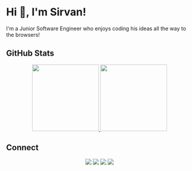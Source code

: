 
<!--
**SirvanD/SirvanD** is a ✨ _special_ ✨ repository because its `README.md` (this file) appears on your GitHub profile.

Here are some ideas to get you started:

- 🔭 I’m currently working on ...
- 🌱 I’m currently learning ...
- 👯 I’m looking to collaborate on ...
- 🤔 I’m looking for help with ...
- 💬 Ask me about ...
- 📫 How to reach me: ...
- 😄 Pronouns: ...
- ⚡ Fun fact: ...
-->

# Hi 👋, I'm Sirvan!

I'm a Junior Software Engineer who enjoys coding his ideas all the way to the browsers!
<!-- 
- I live in Sydney, 🇦🇺
- 🐱 Luna , Coffee, Gelato
- When I'm not coding, you'll find me cycling, hiking or pool swimming
 -->

## GitHub Stats

<p align="center">
  <a href="https://github.com/SirvanD">
    <img height="180em" src="https://github-readme-stats.vercel.app/api?username=SirvanD&theme=buefy&count_private=true&show_icons=true&include_all_commits=true"/>
    <img height="180em" src="https://github-readme-stats-eight-theta.vercel.app/api/top-langs/?username=SirvanD&theme=buefy&layout=compact&langs_count=6"/>
  </a>
</p>

## Connect

<p align="center">
  <a href="https://www.sirvan.dev"><img src="https://img.shields.io/badge/-Website-blueviolet?style=for-the-badge"/></a>
  <a href="https://www.linkedin.com/in/sirvan-doukchi/"><img src="https://img.shields.io/badge/-LinkedIn-blue?style=for-the-badge&logo=Linkedin&logoColor=white"/></a>
  <a href="https://twitter.com/SirvanDoukchi"><img src="https://img.shields.io/badge/-Twitter-blue?style=for-the-badge&logo=Twitter&logoColor=white"/></a>
  <a href="https://www.facebook.com/SirvanDoukchi"><img src="https://img.shields.io/badge/-Facebook-blue?style=for-the-badge&logo=Facebook&logoColor=white"/></a>
<!--   <a href="https://www.instagram.com/devalexmartinez/"><img src="https://img.shields.io/badge/-Instagram-orange?style=for-the-badge&logo=Instagram&logoColor=white"/></a>
  <a href="https://www.polywork.com/devalexmartinez"><img src="https://img.shields.io/badge/-Polywork-blueviolet?style=for-the-badge&logo=Polywork&logoColor=white"/></a>
  <a href="https://www.alexandramartinez.world/links"><img src="https://img.shields.io/badge/-Others-green?style=for-the-badge&logo=Linktree&logoColor=white"/></a> -->
</p>
